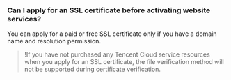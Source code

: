 
### Can I apply for an SSL certificate before activating website services?
You can apply for a paid or free SSL certificate only if you have a domain name and resolution permission.
>!If you have not purchased any Tencent Cloud service resources when you apply for an SSL certificate, the file verification method will not be supported during certificate verification.


